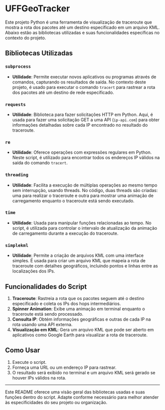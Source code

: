 # UFFGeoTracker

Este projeto Python é uma ferramenta de visualização de traceroute que mostra a rota dos pacotes até um destino especificado em um arquivo KML. Abaixo estão as bibliotecas utilizadas e suas funcionalidades específicas no contexto do projeto.

## Bibliotecas Utilizadas

### `subprocess`
- **Utilidade**: Permite executar novos aplicativos ou programas através de comandos, capturando os resultados de saída. No contexto deste projeto, é usado para executar o comando `tracert` para rastrear a rota dos pacotes até um destino de rede especificado.

### `requests`
- **Utilidade**: Biblioteca para fazer solicitações HTTP em Python. Aqui, é usada para fazer uma solicitação GET a uma API (`ip-api.com`) para obter informações detalhadas sobre cada IP encontrado no resultado do traceroute.

### `re`
- **Utilidade**: Oferece operações com expressões regulares em Python. Neste script, é utilizado para encontrar todos os endereços IP válidos na saída do comando `tracert`.

### `threading`
- **Utilidade**: Facilita a execução de múltiplas operações ao mesmo tempo sem interrupção, usando threads. No código, duas threads são criadas: uma para realizar o traceroute e outra para mostrar uma animação de carregamento enquanto o traceroute está sendo executado.

### `time`
- **Utilidade**: Usada para manipular funções relacionadas ao tempo. No script, é utilizada para controlar o intervalo de atualização da animação de carregamento durante a execução do traceroute.

### `simplekml`
- **Utilidade**: Permite a criação de arquivos KML com uma interface simples. É usada para criar um arquivo KML que mapeia a rota de traceroute com detalhes geográficos, incluindo pontos e linhas entre as localizações dos IPs.

## Funcionalidades do Script

1. **Traceroute**: Rastreia a rota que os pacotes seguem até o destino especificado e coleta os IPs dos hops intermediários.
2. **Spinner Animation**: Exibe uma animação em terminal enquanto o traceroute está sendo processado.
3. **Consulta IP**: Obtém informações geográficas e outras de cada IP na rota usando uma API externa.
4. **Visualização em KML**: Gera um arquivo KML que pode ser aberto em aplicativos como Google Earth para visualizar a rota de traceroute.

## Como Usar

1. Execute o script.
2. Forneça uma URL ou um endereço IP para rastrear.
3. O resultado será exibido no terminal e um arquivo KML será gerado se houver IPs válidos na rota.

---

Este README oferece uma visão geral das bibliotecas usadas e suas funções dentro do script. Adapte conforme necessário para melhor atender às especificidades do seu projeto ou organização.
